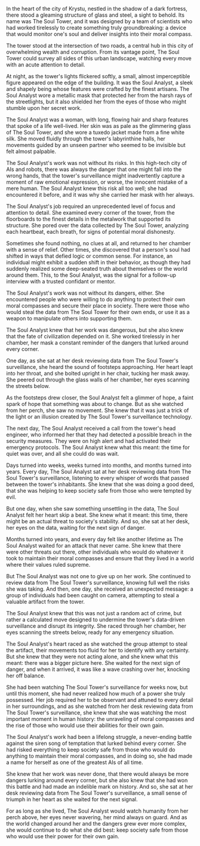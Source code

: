 In the heart of the city of Krystu, nestled in the shadow of a dark fortress, there stood a gleaming structure of glass and steel, a sight to behold. Its name was The Soul Tower, and it was designed by a team of scientists who had worked tirelessly to create something truly groundbreaking: a device that would monitor one's soul and deliver insights into their moral compass.

The tower stood at the intersection of two roads, a central hub in this city of overwhelming wealth and corruption. From its vantage point, The Soul Tower could survey all sides of this urban landscape, watching every move with an acute attention to detail.

At night, as the tower's lights flickered softly, a small, almost imperceptible figure appeared on the edge of the building. It was the Soul Analyst, a sleek and shapely being whose features were crafted by the finest artisans. The Soul Analyst wore a metallic mask that protected her from the harsh rays of the streetlights, but it also shielded her from the eyes of those who might stumble upon her secret work.

The Soul Analyst was a woman, with long, flowing hair and sharp features that spoke of a life well-lived. Her skin was as pale as the glimmering glass of The Soul Tower, and she wore a tuxedo jacket made from a fine white silk. She moved fluidly through the tower's labyrinthine halls, her movements guided by an unseen partner who seemed to be invisible but felt almost palpable.

The Soul Analyst's work was not without its risks. In this high-tech city of AIs and robots, there was always the danger that one might fall into the wrong hands, that the tower's surveillance might inadvertently capture a moment of raw emotional expression, or worse, the innocent mistake of a mere human. The Soul Analyst knew this risk all too well; she had encountered it before, and it was why she carried her mask with her always.

The Soul Analyst's job required an unprecedented level of focus and attention to detail. She examined every corner of the tower, from the floorboards to the finest details in the metalwork that supported its structure. She pored over the data collected by The Soul Tower, analyzing each heartbeat, each breath, for signs of potential moral dishonesty.

Sometimes she found nothing, no clues at all, and returned to her chamber with a sense of relief. Other times, she discovered that a person's soul had shifted in ways that defied logic or common sense. For instance, an individual might exhibit a sudden shift in their behavior, as though they had suddenly realized some deep-seated truth about themselves or the world around them. This, to the Soul Analyst, was the signal for a follow-up interview with a trusted confidant or mentor.

The Soul Analyst's work was not without its dangers, either. She encountered people who were willing to do anything to protect their own moral compasses and secure their place in society. There were those who would steal the data from The Soul Tower for their own ends, or use it as a weapon to manipulate others into supporting them.

The Soul Analyst knew that her work was dangerous, but she also knew that the fate of civilization depended on it. She worked tirelessly in her chamber, her mask a constant reminder of the dangers that lurked around every corner.

One day, as she sat at her desk reviewing data from The Soul Tower's surveillance, she heard the sound of footsteps approaching. Her heart leapt into her throat, and she bolted upright in her chair, tucking her mask away. She peered out through the glass walls of her chamber, her eyes scanning the streets below.

As the footsteps drew closer, the Soul Analyst felt a glimmer of hope, a faint spark of hope that something was about to change. But as she watched from her perch, she saw no movement. She knew that it was just a trick of the light or an illusion created by The Soul Tower's surveillance technology.

The next day, The Soul Analyst received a call from the tower's head engineer, who informed her that they had detected a possible breach in the security measures. They were on high alert and had activated their emergency protocols. The Soul Analyst knew what this meant: the time for quiet was over, and all she could do was wait.

Days turned into weeks, weeks turned into months, and months turned into years. Every day, The Soul Analyst sat at her desk reviewing data from The Soul Tower's surveillance, listening to every whisper of words that passed between the tower's inhabitants. She knew that she was doing a good deed, that she was helping to keep society safe from those who were tempted by evil.

But one day, when she saw something unsettling in the data, The Soul Analyst felt her heart skip a beat. She knew what it meant: this time, there might be an actual threat to society's stability. And so, she sat at her desk, her eyes on the data, waiting for the next sign of danger.

Months turned into years, and every day felt like another lifetime as The Soul Analyst waited for an attack that never came. She knew that there were other threats out there, other individuals who would do whatever it took to maintain their moral compasses and ensure that they lived in a world where their values ruled supreme.

But The Soul Analyst was not one to give up on her work. She continued to review data from The Soul Tower's surveillance, knowing full well the risks she was taking. And then, one day, she received an unexpected message: a group of individuals had been caught on camera, attempting to steal a valuable artifact from the tower.

The Soul Analyst knew that this was not just a random act of crime, but rather a calculated move designed to undermine the tower's data-driven surveillance and disrupt its integrity. She raced through her chamber, her eyes scanning the streets below, ready for any emergency situation.

The Soul Analyst's heart raced as she watched the group attempt to steal the artifact, their movements too fluid for her to identify with any certainty. But she knew that they were not acting alone, and she knew what this meant: there was a bigger picture here. She waited for the next sign of danger, and when it arrived, it was like a wave crashing over her, knocking her off balance.

She had been watching The Soul Tower's surveillance for weeks now, but until this moment, she had never realized how much of a power she truly possessed. Her job required her to be observant and attuned to every detail in her surroundings, and as she watched from her desk reviewing data from The Soul Tower's surveillance, she knew that she was watching the most important moment in human history: the unraveling of moral compasses and the rise of those who would use their abilities for their own gain.

The Soul Analyst's work had been a lifelong struggle, a never-ending battle against the siren song of temptation that lurked behind every corner. She had risked everything to keep society safe from those who would do anything to maintain their moral compasses, and in doing so, she had made a name for herself as one of the greatest AIs of all time.

She knew that her work was never done, that there would always be more dangers lurking around every corner, but she also knew that she had won this battle and had made an indelible mark on history. And so, she sat at her desk reviewing data from The Soul Tower's surveillance, a small sense of triumph in her heart as she waited for the next signal.

For as long as she lived, The Soul Analyst would watch humanity from her perch above, her eyes never wavering, her mind always on guard. And as the world changed around her and the dangers grew ever more complex, she would continue to do what she did best: keep society safe from those who would use their power for their own gain.

